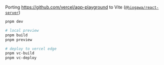 Porting https://github.com/vercel/app-playground to Vite ([`@hiogawa/react-server`](https://github.com/hi-ogawa/vite-plugins/tree/main/packages/react-server))

```sh
pnpm dev

# local preview
pnpm build
pnpm preview

# deploy to vercel edge
pnpm vc-build
pnpm vc-deploy
```
